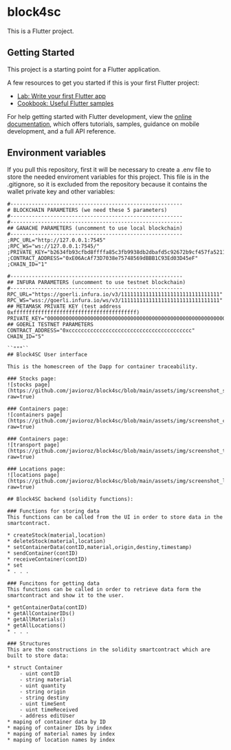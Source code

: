 # block4sc

This is a Flutter project.

## Getting Started

This project is a starting point for a Flutter application.

A few resources to get you started if this is your first Flutter project:

- [Lab: Write your first Flutter app](https://docs.flutter.dev/get-started/codelab)
- [Cookbook: Useful Flutter samples](https://docs.flutter.dev/cookbook)

For help getting started with Flutter development, view the
[online documentation](https://docs.flutter.dev/), which offers tutorials,
samples, guidance on mobile development, and a full API reference.

## Environment variables
If you pull this repository, first it will be necessary to create a .env file to store the needed enviroment variables for this project. This file is in the .gitignore, so it is excluded from the  repository because it contains the wallet private key and other variables:

```
#--------------------------------------------------------
# BLOCKCHAIN PARAMETERS (we need these 5 parameters)
#--------------------------------------------------------
#--------------------------------------------------------
## GANACHE PARAMETERS (uncomment to use local blockchain)
#--------------------------------------------------------
;RPC_URL="http://127.0.0.1:7545"
;RPC_WS="ws://127.0.0.1:7545/"
;PRIVATE_KEY="b2634fb93cfbd8ffffa85c3fb9938db2dbafd5c92672b9cf457fa52111d6a432"
;CONTRACT_ADDRESS="0xE06AcAf73D7038e75748569dBBB1C93Ed03D45eF"
;CHAIN_ID="1"

#--------------------------------------------------------
## INFURA PARAMETERS (uncomment to use testnet blockchain)
#--------------------------------------------------------
RPC_URL="https://goerli.infura.io/v3/11111111111111111111111111111111"
RPC_WS="wss://goerli.infura.io/ws/v3/11111111111111111111111111111111"
## METAMASK PRIVATE KEY (test address 0xffffffffffffffffffffffffffffffffffffffff)
PRIVATE_KEY="0000000000000000000000000000000000000000000000000000000000000000"
## GOERLI TESTNET PARAMETERS
CONTRACT_ADDRESS="0xcccccccccccccccccccccccccccccccccccccccc"
CHAIN_ID="5"

``"""``
## Block4SC User interface

This is the homescreen of the Dapp for container traceability.

### Stocks page:
![stocks page](https://github.com/javioroz/block4sc/blob/main/assets/img/screenshot_stocks.png?raw=true)

### Containers page:
![containers page](https://github.com/javioroz/block4sc/blob/main/assets/img/screenshot_containers.png?raw=true)

### Containers page:
![transport page](https://github.com/javioroz/block4sc/blob/main/assets/img/screenshot_transport.png?raw=true)

### Locations page:
![locations page](https://github.com/javioroz/block4sc/blob/main/assets/img/screenshot_locations.png?raw=true)

## Block4SC backend (solidity functions):

### Functions for storing data
This functions can be called from the UI in order to store data in the smartcontract.

* createStock(material,location)
* deleteStock(material,location)
* setContainerData(contID,material,origin,destiny,timestamp)
* sendContainer(contID)
* receiveContainer(contID)
* set
* . . .

### Funcitons for getting data
This functions can be called in order to retrieve data form the smartcontract and show it to the user.

* getContainerData(contID)
* getAllContainerIDs()
* getAllMaterials()
* getAllLocations()
* . . .

### Structures
This are the constructions in the solidity smartcontract which are built to store data:

* struct Container 
    - uint contID
    - string material
    - uint quantity
    - string origin
    - string destiny
    - uint timeSent
    - uint timeReceived
    - address editUser
* maping of container data by ID
* maping of container IDs by index
* maping of material names by index
* maping of location names by index